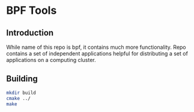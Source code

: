 # BPF Tools

## Introduction

While name of this repo is bpf, it contains much more functionality. Repo contains a set of independent applications helpful for distributing a set of applications on a computing cluster.

## Building

```bash
mkdir build
cmake ../
make
```
